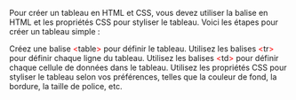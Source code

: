 Pour créer un tableau en HTML et CSS, vous devez utiliser la balise <table> en HTML et les propriétés CSS pour styliser le tableau. Voici les étapes pour créer un tableau simple :


  Créez une balise <span style="color:red"><</span>table<span style="color:red">></span> pour définir le tableau.
Utilisez les balises <span style="color:red"><</span>tr<span style="color:red">></span> pour définir chaque ligne du tableau.
Utilisez les balises <span style="color:red"><</span>td<span style="color:red">></span> pour définir chaque cellule de données dans le tableau.
Utilisez les propriétés CSS pour styliser le tableau selon vos préférences, telles que la couleur de fond, la bordure, la taille de police, etc.
